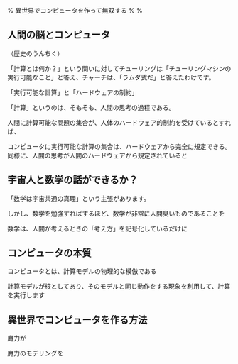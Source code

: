 % 異世界でコンピュータを作って無双する
%
%

## 人間の脳とコンピュータ

（歴史のうんちく）

「計算とは何か？」という問いに対してチューリングは「チューリングマシンの実行可能なこと」と答え、チャーチは、「ラムダ式だ」と答えたわけです。

「実行可能な計算」と「ハードウェアの制約」

「計算」というのは、そもそも、人間の思考の過程である。

人間に計算可能な問題の集合が、人体のハードウェア的制約を受けているとすれば、

コンピュータに実行可能な計算の集合は、ハードウェアから完全に規定できる。同様に、人間の思考が人間のハードウェアから規定されていると

## 宇宙人と数学の話ができるか？

「数学は宇宙共通の真理」という主張があります。

しかし、数学を勉強すればするほど、数学が非常に人間臭いものであることを

数学は、人間が考えるときの「考え方」を記号化しているだけに

## コンピュータの本質

コンピュータとは、計算モデルの物理的な模倣である

計算モデルが核としてあり、そのモデルと同じ動作をする現象を利用して、計算を実行します

## 異世界でコンピュータを作る方法

魔力が

魔力のモデリングを

